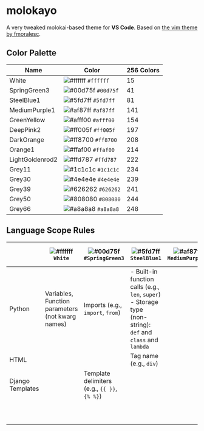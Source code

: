 # molokayo

A very tweaked molokai-based theme for **VS Code**. Based on [the vim theme by fmoralesc](https://github.com/fmoralesc/molokayo).

## Color Palette

| Name            | Color                                                                     | 256 Colors |
|-----------------|---------------------------------------------------------------------------|------------|
| White           | ![#ffffff](https://via.placeholder.com/15/ffffff/000000?text=+) `#ffffff` | 15         |
| SpringGreen3    | ![#00d75f](https://via.placeholder.com/15/00d75f/000000?text=+) `#00d75f` | 41         |
| SteelBlue1      | ![#5fd7ff](https://via.placeholder.com/15/5fd7ff/000000?text=+) `#5fd7ff` | 81         |
| MediumPurple1   | ![#af87ff](https://via.placeholder.com/15/af87ff/000000?text=+) `#af87ff` | 141        |
| GreenYellow     | ![#afff00](https://via.placeholder.com/15/afff00/000000?text=+) `#afff00` | 154        |
| DeepPink2       | ![#ff005f](https://via.placeholder.com/15/ff005f/000000?text=+) `#ff005f` | 197        |
| DarkOrange      | ![#ff8700](https://via.placeholder.com/15/ff8700/000000?text=+) `#ff8700` | 208        |
| Orange1         | ![#ffaf00](https://via.placeholder.com/15/ffaf00/000000?text=+) `#ffaf00` | 214        |
| LightGoldenrod2 | ![#ffd787](https://via.placeholder.com/15/ffd787/000000?text=+) `#ffd787` | 222        |
| Grey11          | ![#1c1c1c](https://via.placeholder.com/15/1c1c1c/000000?text=+) `#1c1c1c` | 234        |
| Grey30          | ![#4e4e4e](https://via.placeholder.com/15/4e4e4e/000000?text=+) `#4e4e4e` | 239        |
| Grey39          | ![#626262](https://via.placeholder.com/15/626262/000000?text=+) `#626262` | 241        |
| Grey50          | ![#808080](https://via.placeholder.com/15/808080/000000?text=+) `#808080` | 244        |
| Grey66          | ![#a8a8a8](https://via.placeholder.com/15/a8a8a8/000000?text=+) `#a8a8a8` | 248        |

## Language Scope Rules

|                  | ![#ffffff](https://via.placeholder.com/15/ffffff/000000?text=+) `White` | ![#00d75f](https://via.placeholder.com/15/00d75f/000000?text=+) `#SpringGreen3` | ![#5fd7ff](https://via.placeholder.com/15/5fd7ff/000000?text=+) `SteelBlue1`                                    | ![#af87ff](https://via.placeholder.com/15/af87ff/000000?text=+) `MediumPurple1` | ![#afff00](https://via.placeholder.com/15/afff00/000000?text=+) `GreenYellow` | ![#ff005f](https://via.placeholder.com/15/ff005f/000000?text=+) `DeepPink2` | ![#ff8700](https://via.placeholder.com/15/ff8700/000000?text=+) `DarkOrange` | ![#ffaf00](https://via.placeholder.com/15/ffaf00/000000?text=+) `Orange1` | ![#ffd787](https://via.placeholder.com/15/ffd787/000000?text=+) `LightGoldenrod2` | ![#1c1c1c](https://via.placeholder.com/15/1c1c1c/000000?text=+) `Grey11` | ![#4e4e4e](https://via.placeholder.com/15/4e4e4e/000000?text=+) `Grey30` | ![#626262](https://via.placeholder.com/15/626262/000000?text=+) `Grey39` | ![#808080](https://via.placeholder.com/15/808080/000000?text=+) `Grey50` | ![#a8a8a8](https://via.placeholder.com/15/a8a8a8/000000?text=+) `Grey66` |
|------------------|-------------------------------------------------------------------------|---------------------------------------------------------------------------------|-----------------------------------------------------------------------------------------------------------------|---------------------------------------------------------------------------------|-------------------------------------------------------------------------------|-----------------------------------------------------------------------------|------------------------------------------------------------------------------|---------------------------------------------------------------------------|-----------------------------------------------------------------------------------|--------------------------------------------------------------------------|--------------------------------------------------------------------------|--------------------------------------------------------------------------|--------------------------------------------------------------------------|--------------------------------------------------------------------------|
| Python           | Variables, Function parameters (not kwarg names)                        | Imports (e.g., `import`, `from`)                                                | - Built-in function calls (e.g., `len`, `super`)<br>- Storage type (non-string): `def` and `class` and `lambda` |                                                                                 |                                                                               |                                                                             |                                                                              |                                                                           |                                                                                   |                                                                          |                                                                          |                                                                          |                                                                          |                                                                          |
| HTML             |                                                                         |                                                                                 | Tag name (e.g., `div`)                                                                                          |                                                                                 |                                                                               |                                                                             |                                                                              |                                                                           |                                                                                   |                                                                          |                                                                          |                                                                          |                                                                          |                                                                          |
| Django Templates |                                                                         | Template delimiters (e.g., `{{ }}`, `{% %}`)                                    |                                                                                                                 |                                                                                 | Django tags and filters                                                       |                                                                             |                                                                              |                                                                           |                                                                                   |                                                                          |                                                                          |                                                                          |                                                                          |                                                                          |
|                  |                                                                         |                                                                                 |                                                                                                                 |                                                                                 |                                                                               |                                                                             |                                                                              |                                                                           |                                                                                   |                                                                          |                                                                          |                                                                          |                                                                          |                                                                          |
|                  |                                                                         |                                                                                 |                                                                                                                 |                                                                                 |                                                                               |                                                                             |                                                                              |                                                                           |                                                                                   |                                                                          |                                                                          |                                                                          |                                                                          |                                                                          |
|                  |                                                                         |                                                                                 |                                                                                                                 |                                                                                 |                                                                               |                                                                             |                                                                              |                                                                           |                                                                                   |                                                                          |                                                                          |                                                                          |                                                                          |                                                                          |
|                  |                                                                         |                                                                                 |                                                                                                                 |                                                                                 |                                                                               |                                                                             |                                                                              |                                                                           |                                                                                   |                                                                          |                                                                          |                                                                          |                                                                          |                                                                          |
|                  |                                                                         |                                                                                 |                                                                                                                 |                                                                                 |                                                                               |                                                                             |                                                                              |                                                                           |                                                                                   |                                                                          |                                                                          |                                                                          |                                                                          |                                                                          |
|                  |                                                                         |                                                                                 |                                                                                                                 |                                                                                 |                                                                               |                                                                             |                                                                              |                                                                           |                                                                                   |                                                                          |                                                                          |                                                                          |                                                                          |                                                                          |
|                  |                                                                         |                                                                                 |                                                                                                                 |                                                                                 |                                                                               |                                                                             |                                                                              |                                                                           |                                                                                   |                                                                          |                                                                          |                                                                          |                                                                          |                                                                          |
|                  |                                                                         |                                                                                 |                                                                                                                 |                                                                                 |                                                                               |                                                                             |                                                                              |                                                                           |                                                                                   |                                                                          |                                                                          |                                                                          |                                                                          |                                                                          |
|                  |                                                                         |                                                                                 |                                                                                                                 |                                                                                 |                                                                               |                                                                             |                                                                              |                                                                           |                                                                                   |                                                                          |                                                                          |                                                                          |                                                                          |                                                                          |
|                  |                                                                         |                                                                                 |                                                                                                                 |                                                                                 |                                                                               |                                                                             |                                                                              |                                                                           |                                                                                   |                                                                          |                                                                          |                                                                          |                                                                          |                                                                          |

